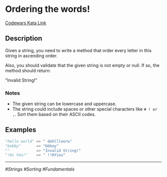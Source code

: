 # Ordering the words!

[Codewars Kata Link](https://www.codewars.com/kata/55d7e5aa7b619a86ed000070/python)

## Description
Given a string, you need to write a method that order every letter in this string in ascending order.

Also, you should validate that the given string is not empty or null. If so, the method should return:

"Invalid String!"

### Notes
- The given string can be lowercase and uppercase.
- The string could include spaces or other special characters like `# ! or ,`. Sort them based on their ASCII codes.

## Examples
```python
"hello world" => " dehllloorw"
"bobby"       => "bbboy"
""            => "Invalid String!"
"!Hi You!"    => " !!HYiou"
```

---

*#Strings #Sorting #Fundamentals*